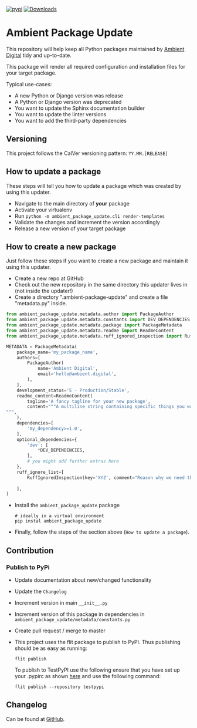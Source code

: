 [![pypi](https://img.shields.io/pypi/v/ambient-package-update.svg)](https://pypi.python.org/pypi/ambient-package-update/)
[![Downloads](https://pepy.tech/badge/ambient-package-update)](https://pepy.tech/project/ambient-package-update)

# Ambient Package Update

This repository will help keep all Python packages maintained by 
[Ambient Digital](https://ambient.digital) tidy and up-to-date.

This package will render all required configuration and installation files for your target package.

Typical use-cases:
* A new Python or Django version was release
* A Python or Django version was deprecated
* You want to update the Sphinx documentation builder
* You want to update the linter versions
* You want to add the third-party dependencies

## Versioning

This project follows the CalVer versioning pattern: `YY.MM.[RELEASE]`


## How to update a package

These steps will tell you how to update a package which was created by using this updater.

* Navigate to the main directory of **your** package
* Activate your virtualenv
* Run `python -m ambient_package_update.cli render-templates`
* Validate the changes and increment the version accordingly
* Release a new version of your target package

## How to create a new package

Just follow these steps if you want to create a new package and maintain it using this updater.

* Create a new repo at GitHub
* Check out the new repository in the same directory this updater lives in (not inside the updater!)
* Create a directory ".ambient-package-update" and create a file "metadata.py" inside.

```python
from ambient_package_update.metadata.author import PackageAuthor
from ambient_package_update.metadata.constants import DEV_DEPENDENCIES
from ambient_package_update.metadata.package import PackageMetadata
from ambient_package_update.metadata.readme import ReadmeContent
from ambient_package_update.metadata.ruff_ignored_inspection import RuffIgnoredInspection

METADATA = PackageMetadata(
    package_name='my_package_name',
    authors=[
        PackageAuthor(
            name='Ambient Digital',
            email='hello@ambient.digital',
        ),
    ],
    development_status='5 - Production/Stable',
    readme_content=ReadmeContent(
        tagline='A fancy tagline for your new package',
        content="""A multiline string containing specific things you want to have in your package readme.
""",
    ),
    dependencies=[
        'my_dependency>=1.0',
    ],
    optional_dependencies={
        'dev': [
            *DEV_DEPENDENCIES,
        ],
        # you might add further extras here
    },
    ruff_ignore_list=[
        RuffIgnoredInspection(key='XYZ', comment="Reason why we need this exception"),
        
    ],
)
```
 
* Install the `ambient_package_update` package
  ```
  # ideally in a virtual environment
  pip instal ambient_package_update
  ```
* Finally, follow the steps of the section above (`How to update a package`).

## Contribution

### Publish to PyPi

- Update documentation about new/changed functionality

- Update the `Changelog`

- Increment version in main `__init__.py`

- Increment version of this package in dependencies in `ambient_package_update/metadata/constants.py`

- Create pull request / merge to master

- This project uses the flit package to publish to PyPI. Thus publishing should be as easy as running:
  ```
  flit publish
  ```

  To publish to TestPyPI use the following ensure that you have set up your .pypirc as
  shown [here](https://flit.readthedocs.io/en/latest/upload.html#using-pypirc) and use the following command:

  ```
  flit publish --repository testpypi
  ```

## Changelog

Can be found at [GitHub](https://github.com/ambient-innovation/ambient-package-update/blob/master/CHANGES.md).
